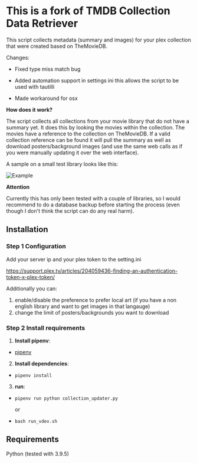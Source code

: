 # This is a fork of TMDB Collection Data Retriever

This script collects metadata (summary and images) for your plex collection that were created based on TheMovieDB.

Changes:

  - Fixed type miss match bug

  - Added automation support in settings ini this allows the 
  script to be used with tautilli

  - Made workaround for osx

**How does it work?**

The script collects all collections from your movie library that do not have a summary yet. It does this by looking the movies within the collection. The movies have a reference to the collection on TheMovieDB. If a valid collection reference can be found it will pull the summary as well as download posters/background images (and use the same web calls as if you were manually updating it over the web interface).

A sample on a small test library looks like this:

![Example](example.jpg)

**Attention**

Currently this has only been tested with a couple of libraries, so I would recommend to do a database backup before starting the process (even though I don't think the script can do any real harm).

## Installation

### Step 1 Configuration

Add your server ip and your plex token to the setting.ini

https://support.plex.tv/articles/204059436-finding-an-authentication-token-x-plex-token/

Additionally you can:
1. enable/disable the preference to prefer local art (if you have a non english library and want to get images in that langauge)
2. change the limit of posters/backgrounds you want to download

### Step 2 Install requirements

1.  **Install pipenv**:

- [pipenv](https://pipenv.pypa.io/en/latest/)

2. **Install dependencies**:

- `pipenv install`


3.  **run**:

- `pipenv run python collection_updater.py`

   or

- `bash run_vdev.sh`

## Requirements

Python (tested with 3.9.5)
